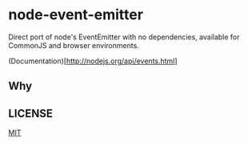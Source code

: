 # node-event-emitter

Direct port of node's EventEmitter with no dependencies, available for CommonJS and browser environments.

(Documentation)[http://nodejs.org/api/events.html]

## Why

## LICENSE

[MIT](https://github.com/phriendlyinfo/skyskraper/blob/master/LICENSE.txt)
